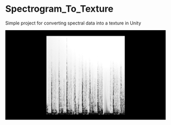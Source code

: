 # Spectrogram_To_Texture
Simple project for converting spectral data into a texture in Unity

![](Images/Spectrogram_To_Texture_Image.png)
